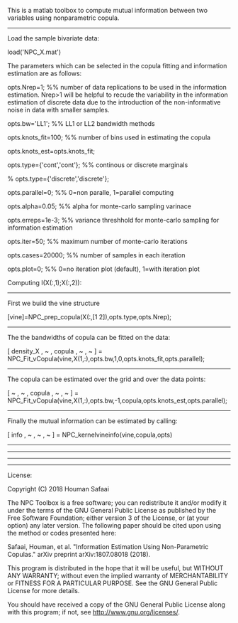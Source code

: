 This is a matlab toolbox to compute mutual information between two variables using nonparametric copula.

----------------------------------------------------------------------------------------------------------------------

Load the sample bivariate data:

load('NPC_X.mat')

The parameters which can be selected in the copula fitting and information estimation are as follows:

opts.Nrep=1;                                 %% number of data replications to be used in the information estimation. Nrep>1 will be helpful to recude the variability in the information estimation of discrete data due to the introduction of the non-informative noise in data with smaller samples.

opts.bw='LL1';                               %% LL1 or LL2 bandwidth methods

opts.knots_fit=100;                          %% number of bins used in estimating the copula 

opts.knots_est=opts.knots_fit;

opts.type={'cont','cont'};                   %% continous or discrete marginals

% opts.type={'discrete','discrete'};

opts.parallel=0;                             %% 0=non paralle, 1=parallel computing 

opts.alpha=0.05;                             %% alpha for monte-carlo sampling varinace

opts.erreps=1e-3;                            %% variance threshhold for monte-carlo sampling for information estimation

opts.iter=50;                                %% maximum number of monte-carlo iterations 

opts.cases=20000;                            %% number of samples in each iteration 

opts.plot=0;                                 %% 0=no iteration plot (default), 1=with iteration plot



Computing I(X(:,1);X(:,2)):

----------------------------------------------------------------------------------------------------------------------

First we build the vine structure

[vine]=NPC_prep_copula(X(:,[1 2]),opts.type,opts.Nrep);

----------------------------------------------------------------------------------------------------------------------

The the bandwidths of copula can be fitted on the data:

[ density_X , ~ , copula , ~ , ~ ] = NPC_Fit_vCopula(vine,X(1,:),opts.bw,1,0,opts.knots_fit,opts.parallel);

----------------------------------------------------------------------------------------------------------------------

The copula can be estimated over the grid and over the data points:

[ ~ , ~ , copula , ~ , ~ ] = NPC_Fit_vCopula(vine,X(1,:),opts.bw,-1,copula,opts.knots_est,opts.parallel);

----------------------------------------------------------------------------------------------------------------------

Finally the mutual information can be estimated by calling:

[ info , ~ , ~ , ~ ] = NPC_kernelvineinfo(vine,copula,opts)







----------------------------------------------------------------------------------------------------------------------
----------------------------------------------------------------------------------------------------------------------
----------------------------------------------------------------------------------------------------------------------
----------------------------------------------------------------------------------------------------------------------
License:

Copyright (C) 2018 Houman Safaai

The NPC Toolbox is a free software; you can redistribute it and/or
modify it under the terms of the GNU General Public License as published
by the Free Software Foundation; either version 3 of the License, or (at
your option) any later version. The following paper should be cited upon using the method or codes presented here:

Safaai, Houman, et al. "Information Estimation Using Non-Parametric Copulas." arXiv preprint arXiv:1807.08018 (2018).

This program is distributed in the hope that it will be useful, but
WITHOUT ANY WARRANTY; without even the implied warranty of
MERCHANTABILITY or FITNESS FOR A PARTICULAR PURPOSE. See the GNU General
Public License for more details.

You should have received a copy of the GNU General Public License along
with this program; if not, see <http://www.gnu.org/licenses/>.

